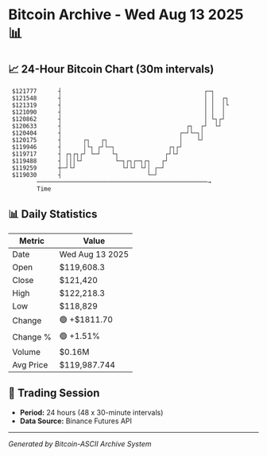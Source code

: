 # Bitcoin Archive - Wed Aug 13 2025 📊

## 📈 24-Hour Bitcoin Chart (30m intervals)

```
 $121777      ┤                                        ┌─┐     
 $121548      ┤                                        │ │  ┌┐ 
 $121319      ┤                                        │ │  │└ 
 $121090      ┤                                        │ │  │  
 $120862      ┤                                        │ └┐┌┘  
 $120633      ┤                                   ┌┐  ┌┘  └┘   
 $120404      ┤                                 ┌─┘└─┐│        
 $120175      ┤      ┌┐   ┌┐                    │    └┘        
 $119946      ┤      │└┐ ┌┘└─┐               ┌┐┌┘              
 $119717      ┤ ┌┐┌┐┌┘ └─┘   └┐             ┌┘└┘               
 $119488      ┤ │││└┘         └─┐┌┐┌─┐┌┐   ┌┘                  
 $119259      ┼─┘└┘             └┘└┘ └┘│ ┌─┘                   
 $119030      ┤                        └─┘                     
        ────────────────────────────────────────────────→
        Time
```

## 📊 Daily Statistics

| Metric | Value |
|--------|-------|
| Date | Wed Aug 13 2025 |
| Open | $119,608.3 |
| Close | $121,420 |
| High | $122,218.3 |
| Low | $118,829 |
| Change | 🟢 +$1811.70 |
| Change % | 🟢 +1.51% |
| Volume | $0.16M |
| Avg Price | $119,987.744 |

## 📅 Trading Session

- **Period:** 24 hours (48 x 30-minute intervals)
- **Data Source:** Binance Futures API

---
*Generated by Bitcoin-ASCII Archive System*

